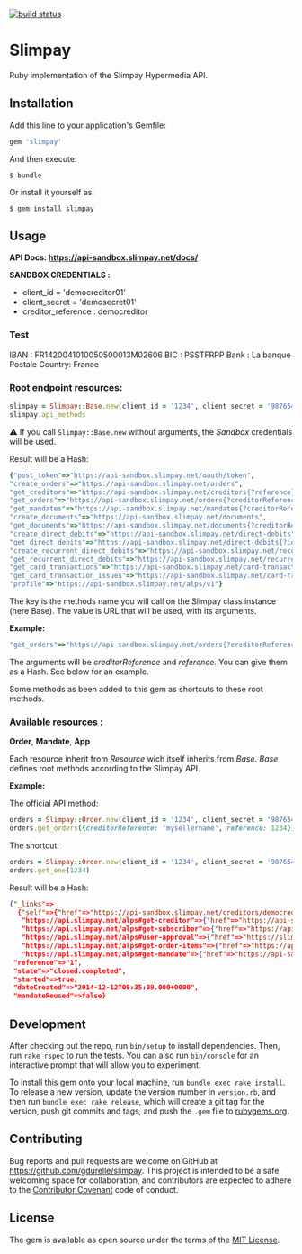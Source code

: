 [![build status](http://app-gitci-vm01.acticall.net/projects/1/status.png?ref=master)](http://app-gitci-vm01.acticall.net/projects/1?ref=master)

# Slimpay

Ruby implementation of the Slimpay Hypermedia API.

## Installation

Add this line to your application's Gemfile:

```ruby
gem 'slimpay'
```

And then execute:

    $ bundle

Or install it yourself as:

    $ gem install slimpay

## Usage

**API Docs: https://api-sandbox.slimpay.net/docs/**

**SANDBOX CREDENTIALS :**

* client_id =  'democreditor01'
* client_secret = 'demosecret01'
* creditor_reference : democreditor

### Test

IBAN : FR1420041010050500013M02606
BIC : PSSTFRPP
Bank : La banque Postale
Country: France

### Root endpoint resources:

```ruby
slimpay = Slimpay::Base.new(client_id = '1234', client_secret = '987654321', creditor_reference = 'azerty')
slimpay.api_methods
```
:warning: If you call ```Slimpay::Base.new``` without arguments, the _Sandbox_ credentials will be used.

Result will be a Hash:

```ruby
{"post_token"=>"https://api-sandbox.slimpay.net/oauth/token",
"create_orders"=>"https://api-sandbox.slimpay.net/orders",
"get_creditors"=>"https://api-sandbox.slimpay.net/creditors{?reference}",
"get_orders"=>"https://api-sandbox.slimpay.net/orders{?creditorReference,reference}",
"get_mandates"=>"https://api-sandbox.slimpay.net/mandates{?creditorReference,rum}",
"create_documents"=>"https://api-sandbox.slimpay.net/documents",
"get_documents"=>"https://api-sandbox.slimpay.net/documents{?creditorReference,entityReference,reference}",
"create_direct_debits"=>"https://api-sandbox.slimpay.net/direct-debits",
"get_direct_debits"=>"https://api-sandbox.slimpay.net/direct-debits{?id}",
"create_recurrent_direct_debits"=>"https://api-sandbox.slimpay.net/recurrent-direct-debits",
"get_recurrent_direct_debits"=>"https://api-sandbox.slimpay.net/recurrent-direct-debits{?id}",
"get_card_transactions"=>"https://api-sandbox.slimpay.net/card-transactions{?id}",
"get_card_transaction_issues"=>"https://api-sandbox.slimpay.net/card-transaction-issues{?id}",
"profile"=>"https://api-sandbox.slimpay.net/alps/v1"}
```

The key is the methods name you will call on the Slimpay class instance (here Base).
The value is URL that will be used, with its arguments.

**Example:**

```ruby
"get_orders"=>"https://api-sandbox.slimpay.net/orders{?creditorReference,reference}",
```
The arguments will be _creditorReference_ and _reference_. You can give them as a Hash.
See below for an example.

Some methods as been added to this gem as shortcuts to these root methods.

### Available resources :
**Order**, **Mandate**, **App**

Each resource inherit from _Resource_ wich itself inherits from _Base_.
_Base_ defines root methods according to the Slimpay API.

**Example:**

The official API method:

```ruby
orders = Slimpay::Order.new(client_id = '1234', client_secret = '987654321', creditor_reference = 'azerty')
orders.get_orders({creditorReference: 'mysellername', reference: 1234})
```

The shortcut:

```ruby
orders = Slimpay::Order.new(client_id = '1234', client_secret = '987654321', creditor_reference = 'azerty')
orders.get_one(1234)
```

Result will be a Hash:

```json
{"_links"=>
  {"self"=>{"href"=>"https://api-sandbox.slimpay.net/creditors/democreditor/orders/1"},
   "https://api.slimpay.net/alps#get-creditor"=>{"href"=>"https://api-sandbox.slimpay.net/creditors/democreditor"},
   "https://api.slimpay.net/alps#get-subscriber"=>{"href"=>"https://api-sandbox.slimpay.net/creditors/democreditor/orders/1/subscribers/subscriber01"},
   "https://api.slimpay.net/alps#user-approval"=>{"href"=>"https://slimpay.net/slimpaytpe16/userApproval?accessCode=spK534N0cuZztBGwj2FjC6eKzcsKFRzXbfy8buloUHiZV6p9PhIfcPgV7c507R"},
   "https://api.slimpay.net/alps#get-order-items"=>{"href"=>"https://api-sandbox.slimpay.net/creditors/democreditor/orders/1/items"},
   "https://api.slimpay.net/alps#get-mandate"=>{"href"=>"https://api-sandbox.slimpay.net/creditors/democreditor/mandates/1"}},
 "reference"=>"1",
 "state"=>"closed.completed",
 "started"=>true,
 "dateCreated"=>"2014-12-12T09:35:39.000+0000",
 "mandateReused"=>false}
```

## Development

After checking out the repo, run `bin/setup` to install dependencies. Then, run `rake rspec` to run the tests. You can also run `bin/console` for an interactive prompt that will allow you to experiment.

To install this gem onto your local machine, run `bundle exec rake install`. To release a new version, update the version number in `version.rb`, and then run `bundle exec rake release`, which will create a git tag for the version, push git commits and tags, and push the `.gem` file to [rubygems.org](https://rubygems.org).

## Contributing

Bug reports and pull requests are welcome on GitHub at https://github.com/gdurelle/slimpay. This project is intended to be a safe, welcoming space for collaboration, and contributors are expected to adhere to the [Contributor Covenant](contributor-covenant.org) code of conduct.


## License

The gem is available as open source under the terms of the [MIT License](http://opensource.org/licenses/MIT).

